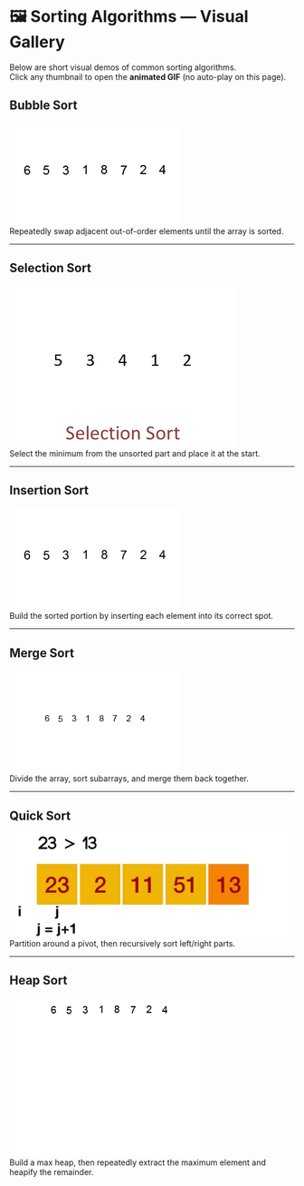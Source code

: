 # 🖼️ Sorting Algorithms — Visual Gallery

Below are short visual demos of common sorting algorithms.  
Click any thumbnail to open the **animated GIF** (no auto-play on this page).


## Bubble Sort
[![Bubble Sort](assets/sorting-gifs/bubble.png)](assets/sorting-gifs/bubble.gif)  
Repeatedly swap adjacent out-of-order elements until the array is sorted.

---

## Selection Sort
[![Selection Sort](assets/sorting-gifs/selection.png)](assets/sorting-gifs/selection.gif)  
Select the minimum from the unsorted part and place it at the start.

---

## Insertion Sort
[![Insertion Sort](assets/sorting-gifs/insertion.png)](assets/sorting-gifs/insertion.gif)  
Build the sorted portion by inserting each element into its correct spot.

---

## Merge Sort
[![Merge Sort](assets/sorting-gifs/merge.png)](assets/sorting-gifs/merge.gif)  
Divide the array, sort subarrays, and merge them back together.

---

## Quick Sort
[![Quick Sort](assets/sorting-gifs/quick.png)](assets/sorting-gifs/quick.gif)  
Partition around a pivot, then recursively sort left/right parts.

---

## Heap Sort
[![Heap Sort](assets/sorting-gifs/heap.png)](assets/sorting-gifs/heap.gif)  
Build a max heap, then repeatedly extract the maximum element and heapify the remainder.